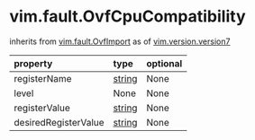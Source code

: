vim.fault.OvfCpuCompatibility
=============================
inherits from [vim.fault.OvfImport](docs/vim.fault.OvfImport.md)
as of [vim.version.version7](docs/vim.version.md)

| property | type | optional |
|:---------|:-----|:---------|
| registerName | [string](string.md "string") | None |
| level | None | None |
| registerValue | [string](string.md "string") | None |
| desiredRegisterValue | [string](string.md "string") | None |
